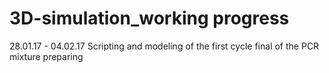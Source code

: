 # 3D-simulation_working progress
28.01.17 - 04.02.17 Scripting and modeling of the first cycle final of the  PCR mixture preparing  

